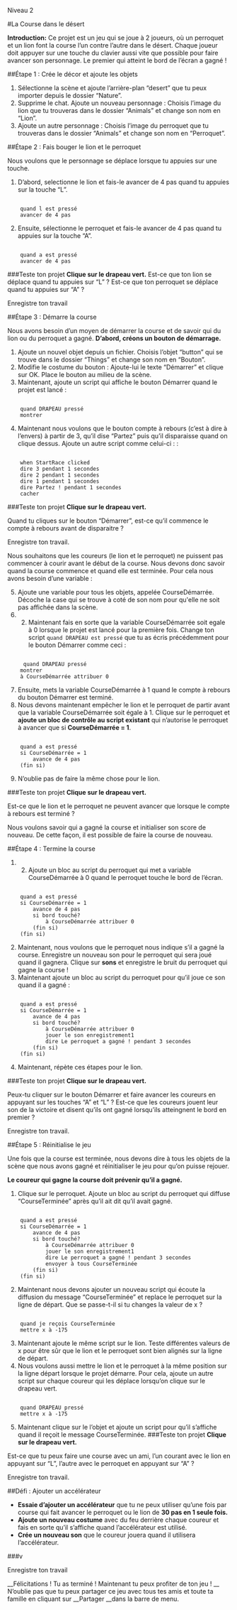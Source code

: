 Niveau 2

#La Course dans le désert

__Introduction:__
Ce projet est un jeu qui se joue à 2 joueurs, où un perroquet et un lion font la course l’un contre l’autre dans le désert. Chaque joueur doit appuyer sur une touche du clavier aussi vite que possible pour faire avancer son personnage. Le premier qui atteint le bord de l’écran a gagné !

##Étape 1 : Crée le décor et ajoute les objets

1. Sélectionne la scène et ajoute l’arrière-plan “desert” que tu peux importer depuis le dossier “Nature”.
2. Supprime le chat. Ajoute un nouveau personnage : Choisis l’image du lion que tu trouveras dans le dossier “Animals” et change son nom en “Lion”.
3. Ajoute un autre personnage : Choisis l’image du perroquet que tu trouveras dans le dossier “Animals” et change son nom en “Perroquet”.



##Étape 2 : Fais bouger le lion et le perroquet


Nous voulons que le personnage se déplace lorsque tu appuies sur une touche.


1. D’abord, selectionne le lion et fais-le avancer de 4 pas quand tu appuies sur la touche “L”.

```scratch

	quand l est pressé
	avancer de 4 pas
```

2. Ensuite, sélectionne le perroquet et fais-le avancer de 4 pas quand tu appuies sur la touche “A”.

```scratch

	quand a est pressé
	avancer de 4 pas
```

###Teste ton projet
__Clique sur le drapeau vert.__ 
Est-ce que ton lion se déplace quand tu appuies sur “L” ? Est-ce que ton perroquet se déplace quand tu appuies sur “A” ?


Enregistre ton travail


##Étape 3 : Démarre la course

Nous avons besoin d’un moyen de démarrer la course et de savoir qui du lion ou du perroquet a gagné. __D’abord, créons un bouton de démarrage.__

1. Ajoute un nouvel objet depuis un fichier. Choisis l’objet “button” qui se trouve dans le dossier “Things” et change son nom en “Bouton”.
2. Modifie le costume du bouton : Ajoute-lui le texte “Démarrer” et clique sur OK. Place le bouton au milieu de la scène.
3. Maintenant, ajoute un script qui affiche le bouton Démarrer quand le projet est lancé :

```scratch

	quand DRAPEAU pressé
	montrer
```
4. Maintenant nous voulons que le bouton compte à rebours (c’est à dire à l’envers) à partir de 3, qu’il dise “Partez” puis qu’il disparaisse quand on clique dessus.
Ajoute un autre script comme celui-ci :
:

```scratch

	when StartRace clicked
	dire 3 pendant 1 secondes
	dire 2 pendant 1 secondes
	dire 1 pendant 1 secondes
	dire Partez ! pendant 1 secondes
	cacher
```
###Teste ton projet
__Clique sur le drapeau vert.__

Quand tu cliques sur le bouton “Démarrer”, est-ce qu’il commence le compte à rebours avant de disparaitre ?

Enregistre ton travail.

Nous souhaitons que les coureurs (le lion et le perroquet) ne puissent pas commencer à courir avant le début de la course. Nous devons donc savoir quand la course commence et quand elle est terminée. 
Pour cela nous avons besoin d’une variable :

5. Ajoute une variable pour tous les objets, appelée CourseDémarrée. Décoche la case qui se trouve à coté de son nom pour qu'elle ne soit pas affichée dans la scène.
6. 2.	Maintenant fais en sorte que la variable CourseDémarrée soit egale à 0 lorsque le projet est lancé pour la première fois. Change ton script `quand DRAPEAU est pressé` que tu as écris précédemment pour le bouton Démarrer comme ceci :

```scratch

	 quand DRAPEAU pressé
	montrer
	à CourseDémarrée attribuer 0
```
7. Ensuite, mets la variable CourseDémarrée à 1 quand le compte à rebours du bouton Démarrer est terminé.
8. Nous devons maintenant empêcher le lion et le perroquet de partir avant que la variable CourseDémarrée soit égale à 1.
Clique sur le perroquet et __ajoute un bloc de contrôle au script existant__ qui n’autorise le perroquet à avancer que si __CourseDémarrée = 1__.

```scratch

	quand a est pressé
	si CourseDémarrée = 1
		avance de 4 pas
	(fin si)
```
9. N’oublie pas de faire la même chose pour le lion.

###Teste ton projet
__Clique sur le drapeau vert.__

Est-ce que le lion et le perroquet ne peuvent avancer que lorsque le compte à rebours est terminé ?

Nous voulons savoir qui a gagné la course et initialiser son score de nouveau. De cette façon, il est possible de faire la course de nouveau. 

##Étape 4 : Termine la course

1. 2.	Ajoute un bloc au script du perroquet qui met a variable CourseDémarrée à 0 quand le perroquet touche le bord de l’écran.

```scratch

	quand a est pressé
	si CourseDémarrée = 1
		avance de 4 pas
		si bord touché?
			à CourseDémarrée attribuer 0
		(fin si)
	(fin si)
```
2. Maintenant, nous voulons que le perroquet nous indique s’il a gagné la course. Enregistre un nouveau son pour le perroquet qui sera joué quand il gagnera. Clique sur __sons__ et enregistre le bruit du perroquet qui gagne la course !
3. Maintenant ajoute un bloc au script du perroquet pour qu’il joue ce son quand il a gagné :

```scratch

	quand a est pressé
	si CourseDémarrée = 1
		avance de 4 pas
		si bord touché?
			à CourseDémarrée attribuer 0
			jouer le son enregistrement1
			dire Le perroquet a gagné ! pendant 3 secondes
		(fin si)
	(fin si)
```
4. Maintenant, répète ces étapes pour le lion.

###Teste ton projet
__Clique sur le drapeau vert.__

Peux-tu cliquer sur le bouton Démarrer et faire avancer les coureurs en appuyant sur les touches “A” et “L” ? Est-ce que les coureurs jouent leur son de la victoire et disent qu’ils ont gagné lorsqu’ils atteingnent le bord en premier ?


Enregistre ton travail.

##Étape 5 : Réinitialise le jeu

Une fois que la course est terminée, nous devons dire à tous les objets de la scène que nous avons gagné et réinitialiser le jeu pour qu’on puisse rejouer.

__Le coureur qui gagne la course doit prévenir qu’il a gagné.__

1. Clique sur le perroquet. Ajoute un bloc au script du perroquet qui diffuse “CourseTerminée” après qu’il ait dit qu’il avait gagné.

```scratch

	quand a est pressé
	si CourseDémarrée = 1
		avance de 4 pas
		si bord touché?
			à CourseDémarrée attribuer 0
			jouer le son enregistrement1
			dire Le perroquet a gagné ! pendant 3 secondes
			envoyer à tous CourseTerminée
		(fin si)
	(fin si)
```
2. Maintenant nous devons ajouter un nouveau script qui écoute la diffusion du message “CourseTerminée” et replace le perroquet sur la ligne de départ. Que se passe-t-il si tu changes la valeur de x ?

```scratch

	quand je reçois CourseTerminée
	mettre x à -175
```
3. Maintenant ajoute le même script sur le lion. Teste différentes valeurs de x pour être sûr que le lion et le perroquet sont bien alignés sur la ligne de départ.
4. Nous voulons aussi mettre le lion et le perroquet à la même position sur la ligne départ lorsque le projet démarre. Pour cela, ajoute un autre script sur chaque coureur qui les déplace lorsqu’on clique sur le drapeau vert.

```scratch

	quand DRAPEAU pressé
	mettre x à -175
```
5. Maintenant clique sur le l’objet et ajoute un script pour qu’il s’affiche quand il reçoit le message CourseTerminée.
###Teste ton projet
__Clique sur le drapeau vert.__


Est-ce que tu peux faire une course avec un ami, l’un courant avec le lion en appuyant sur “L”, l’autre avec le perroquet en appuyant sur “A” ?

Enregistre ton travail.

##Défi : Ajouter un accélérateur

* __Essaie d’ajouter un accélérateur__ que tu ne peux utiliser qu’une fois par course qui fait avancer le perroquet ou le lion de __30 pas en 1 seule fois.__
* __Ajoute un nouveau costume__ avec du feu derrière chaque coureur et fais en sorte qu’il s’affiche quand l’accélérateur est utilisé.
* __Crée un nouveau son__ que le coureur jouera quand il utilisera l’accélérateur.

###v

Enregistre ton travail


__Félicitations ! 
Tu as terminé ! Maintenant tu peux profiter de ton jeu ! __
N’oublie pas que tu peux partager ce jeu avec tous tes amis et toute ta famille en cliquant sur __Partager __dans la barre de menu.
